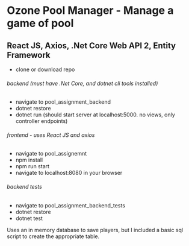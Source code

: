 # Ozone Pool Manager - Manage a game of pool
## React JS, Axios, .Net Core Web API 2, Entity Framework

- clone or download repo

###### backend (must have .Net Core, and dotnet cli tools installed)
- navigate to pool_assignment_backend
- dotnet restore
- dotnet run (should start server at localhost:5000. no views, only controller endpoints)

###### frontend - uses React JS and axios
- navigate to pool_assignemnt
- npm install
- npm run start
- navigate to localhost:8080 in your browser

###### backend tests
- navigate to pool_assignment_backend_tests
- dotnet restore
- dotnet test

Uses an in memory database to save players, but I included a basic sql script to create the appropriate table.
